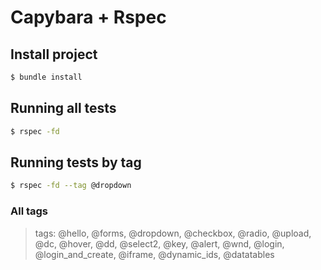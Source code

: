 # Capybara + Rspec

## Install project

```bash
$ bundle install
```

## Running all tests

```bash
$ rspec -fd
```

## Running tests by tag

```bash
$ rspec -fd --tag @dropdown
```

### All tags

> tags: @hello, @forms, @dropdown, @checkbox, @radio, @upload, @dc, @hover, @dd, @select2, @key, @alert, @wnd, @login, @login_and_create, @iframe, @dynamic_ids, @datatables

